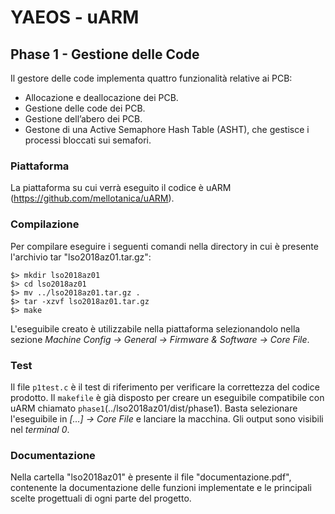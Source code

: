 # YAEOS - uARM
## Phase 1 - Gestione delle Code
Il gestore delle code implementa quattro funzionalità  relative ai PCB:  
  - Allocazione e deallocazione dei PCB.
  - Gestione delle code dei  PCB.  
  - Gestione dell’abero dei  PCB.  
  - Gestone  di  una  Active  Semaphore Hash Table (ASHT), che  gestisce i processi bloccati sui semafori.
### Piattaforma
La piattaforma su cui verrà eseguito il codice è uARM (https://github.com/mellotanica/uARM).
### Compilazione
Per compilare eseguire i seguenti comandi nella directory in cui è presente l'archivio tar "lso2018az01.tar.gz":
```
$> mkdir lso2018az01
$> cd lso2018az01
$> mv ../lso2018az01.tar.gz .
$> tar -xzvf lso2018az01.tar.gz
$> make
```
L'eseguibile creato è utilizzabile nella piattaforma selezionandolo nella sezione
*Machine Config -> General -> Firmware & Software -> Core File*.

### Test
Il file `p1test.c` è il test di riferimento per verificare la correttezza del codice prodotto.
Il `makefile` è già disposto per creare un eseguibile compatibile con uARM chiamato `phase1`(../lso2018az01/dist/phase1).
Basta selezionare l'eseguibile in *[...] -> Core File* e lanciare la macchina.
Gli output sono visibili nel _terminal 0_.

### Documentazione
Nella cartella "lso2018az01" è presente il file "documentazione.pdf", contenente la documentazione delle funzioni implementate e le principali scelte progettuali di ogni parte del progetto.
